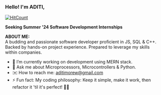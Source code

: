 ### Hello! I'm ADITI,

  [![HitCount](https://hits.dwyl.com/aaditi2/aaditi2.svg?style=flat-square&show=unique)](http://hits.dwyl.com/aaditi2/aaditi2)
  
**Seeking Summer '24 Software Development Internships**

__ABOUT ME:__  
A budding and passionate software developer proficient in JS, SQL & C++. Backed by hands-on project experience. Prepared to leverage my skills within companies.



- 🔭 I’m currently working on development using MERN stack.
- 💬 Ask me about Microprocessors, Microcontrollers & Python.
- ✉️ How to reach me: aditimorew@gmail.com
- ⚡ Fun fact: My coding philosophy: Keep it simple, make it work, then refactor it 'til it's perfect! 🧹💡


